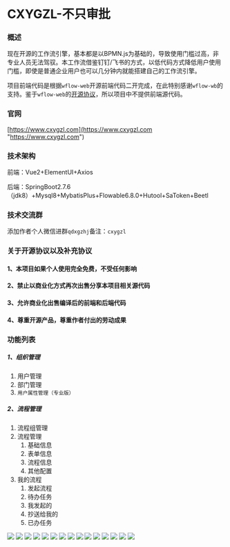 # CXYGZL-不只审批
### 概述
现在开源的工作流引擎，基本都是以BPMN.js为基础的，导致使用门槛过高，非专业人员无法驾驭。本工作流借鉴钉钉/飞书的方式，以低代码方式降低用户使用门槛，即使是普通企业用户也可以几分钟内就能搭建自己的工作流引擎。

项目前端代码是根据`wflow-web`开源前端代码二开完成，在此特别感谢`wflow-wb`的支持。鉴于`wflow-web`的[开源协议](https://gitee.com/willianfu/jw-workflow-engine "开源协议")，所以项目中不提供前端源代码。

### 官网

[https://www.cxygzl.com](https://www.cxygzl.com "https://www.cxygzl.com")


### 技术架构
前端：Vue2+ElementUI+Axios

后端：SpringBoot2.7.6（jdk8）+Mysql8+MybatisPlus+Flowable6.8.0+Hutool+SaToken+Beetl

### 技术交流群

添加作者个人微信进群`qdxgzhj`备注：`cxygzl`

### 关于开源协议以及补充协议

#### 1、本项目如果个人使用完全免费，不受任何影响
#### 2、禁止以商业化方式再次出售分享本项目相关源代码
#### 3、允许商业化出售编译后的前端和后端代码
#### 4、尊重开源产品，尊重作者付出的劳动成果



### 功能列表

##### 1、组织管理
1. 用户管理
1. 部门管理
1. `用户属性管理（专业版）`

##### 2、流程管理
1. 流程组管理
1. 流程管理
   1. 基础信息
   1. 表单信息
   1. 流程信息
   1. 其他配置
1. 我的流程
   1. 发起流程
   1. 待办任务
   1. 我发起的
   1. 抄送给我的
   1. 已办任务

![](/imgs/微信图片_20230606104319.png)
![](/imgs/微信图片_20230606212929.png)
![](/imgs/微信图片_202306061043192.png)
![](/imgs/微信图片_202306061043193.png)
![](/imgs/微信图片_202306061043194.png)
![](/imgs/微信图片_202306061043195.png)
![](/imgs/微信图片_202306061043196.png)
![](/imgs/微信图片_202306061043197.png)
![](/imgs/微信图片_202306061043198.png)
![](/imgs/微信图片_202306061043199.png)
![](/imgs/微信图片_2023060610431910.png)
![](/imgs/微信图片_2023060610431911.png)
![](/imgs/微信图片_2023060610431912.png)
![](/imgs/微信图片_2023060610431913.png)
![](/imgs/微信图片_2023060610431914.png) 
